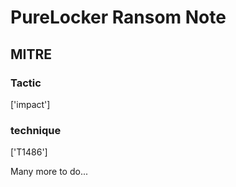 # PureLocker Ransom Note

## MITRE

### Tactic
['impact']

### technique
['T1486']

Many more to do...
